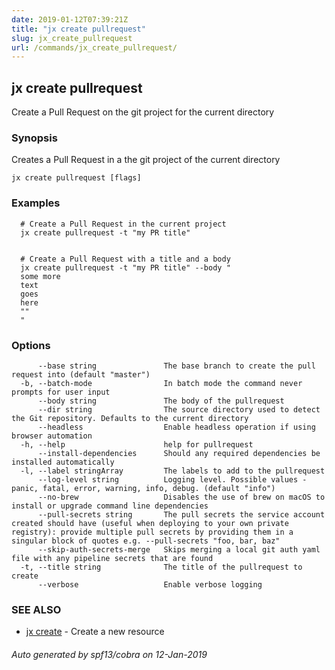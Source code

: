 ```yaml
---
date: 2019-01-12T07:39:21Z
title: "jx create pullrequest"
slug: jx_create_pullrequest
url: /commands/jx_create_pullrequest/
---
```

## jx create pullrequest

Create a Pull Request on the git project for the current directory

### Synopsis

Creates a Pull Request in a the git project of the current directory

```
jx create pullrequest [flags]
```

### Examples

```
  # Create a Pull Request in the current project
  jx create pullrequest -t "my PR title"
  
  
  # Create a Pull Request with a title and a body
  jx create pullrequest -t "my PR title" --body "
  some more
  text
  goes
  here
  ""
  "
```

### Options

```
      --base string               The base branch to create the pull request into (default "master")
  -b, --batch-mode                In batch mode the command never prompts for user input
      --body string               The body of the pullrequest
      --dir string                The source directory used to detect the Git repository. Defaults to the current directory
      --headless                  Enable headless operation if using browser automation
  -h, --help                      help for pullrequest
      --install-dependencies      Should any required dependencies be installed automatically
  -l, --label stringArray         The labels to add to the pullrequest
      --log-level string          Logging level. Possible values - panic, fatal, error, warning, info, debug. (default "info")
      --no-brew                   Disables the use of brew on macOS to install or upgrade command line dependencies
      --pull-secrets string       The pull secrets the service account created should have (useful when deploying to your own private registry): provide multiple pull secrets by providing them in a singular block of quotes e.g. --pull-secrets "foo, bar, baz"
      --skip-auth-secrets-merge   Skips merging a local git auth yaml file with any pipeline secrets that are found
  -t, --title string              The title of the pullrequest to create
      --verbose                   Enable verbose logging
```

### SEE ALSO

* [jx create](/commands/jx_create/)	 - Create a new resource

###### Auto generated by spf13/cobra on 12-Jan-2019
